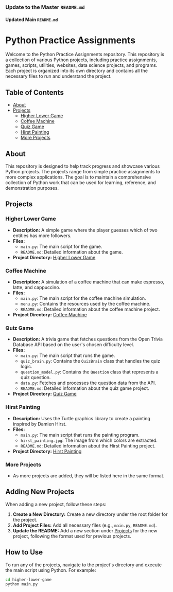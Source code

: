 
### Update to the Master `README.md`

#### Updated Main `README.md`


# Python Practice Assignments

Welcome to the Python Practice Assignments repository. This repository is a collection of various Python projects, including practice assignments, games, scripts, utilities, websites, data science projects, and programs. Each project is organized into its own directory and contains all the necessary files to run and understand the project.

## Table of Contents

- [About](#about)
- [Projects](#projects)
  - [Higher Lower Game](#higher-lower-game)
  - [Coffee Machine](#coffee-machine)
  - [Quiz Game](#quiz-game)
  - [Hirst Painting](#hirst-painting)
  - [More Projects](#more-projects)

## About

This repository is designed to help track progress and showcase various Python projects. The projects range from simple practice assignments to more complex applications. The goal is to maintain a comprehensive collection of Python work that can be used for learning, reference, and demonstration purposes.

## Projects

### Higher Lower Game

- **Description:** A simple game where the player guesses which of two entities has more followers.
- **Files:**
  - `main.py`: The main script for the game.
  - `README.md`: Detailed information about the game.
- **Project Directory:** [Higher Lower Game](higher-lower-game/)

### Coffee Machine

- **Description:** A simulation of a coffee machine that can make espresso, latte, and cappuccino.
- **Files:**
  - `main.py`: The main script for the coffee machine simulation.
  - `menu.py`: Contains the resources used by the coffee machine.
  - `README.md`: Detailed information about the coffee machine project.
- **Project Directory:** [Coffee Machine](coffee-machine/)

### Quiz Game

- **Description:** A trivia game that fetches questions from the Open Trivia Database API based on the user's chosen difficulty level.
- **Files:**
  - `main.py`: The main script that runs the game.
  - `quiz_brain.py`: Contains the `QuizBrain` class that handles the quiz logic.
  - `question_model.py`: Contains the `Question` class that represents a quiz question.
  - `data.py`: Fetches and processes the question data from the API.
  - `README.md`: Detailed information about the quiz game project.
- **Project Directory:** [Quiz Game](quiz-game/)

### Hirst Painting

- **Description:** Uses the Turtle graphics library to create a painting inspired by Damien Hirst.
- **Files:**
  - `main.py`: The main script that runs the painting program.
  - `hirst_painting.jpg`: The image from which colors are extracted.
  - `README.md`: Detailed information about the Hirst Painting project.
- **Project Directory:** [Hirst Painting](hirst-painting/)

### More Projects

- As more projects are added, they will be listed here in the same format.

## Adding New Projects

When adding a new project, follow these steps:

1. **Create a New Directory:** Create a new directory under the root folder for the project.
2. **Add Project Files:** Add all necessary files (e.g., `main.py`, `README.md`).
3. **Update the README:** Add a new section under [Projects](#projects) for the new project, following the format used for previous projects.

## How to Use

To run any of the projects, navigate to the project's directory and execute the main script using Python. For example:

```bash
cd higher-lower-game
python main.py
```

